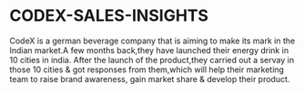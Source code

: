 # CODEX-SALES-INSIGHTS
CodeX is a german beverage company that is aiming to make its mark in the Indian market.A few months back,they have launched their energy drink in 10 cities in india.
After the launch of the product,they carried out a servay in those 10 cities & got responses from them,which will help their marketing team to raise brand awareness,
gain market share & develop their product.
